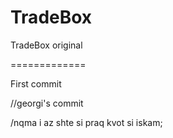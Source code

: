 TradeBox
========

TradeBox original

=============

First commit

//georgi's commit

/nqma i az shte si praq kvot si iskam;